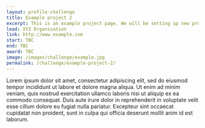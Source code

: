 ```yaml
---
layout: profile-challenge
title: Example project 2
excerpt: This is an example project page. We will be setting up new project pages soon!
lead: XYZ Organisation
link: http://www.example.com
start: TBC
end: TBC
award: TBC
image: /images/challenge/example.jpg 
permalink: /challenge/example-project-2/
---
```


Lorem ipsum dolor sit amet, consectetur adipiscing elit, sed do eiusmod tempor incididunt ut labore et dolore magna aliqua. Ut enim ad minim veniam, quis nostrud exercitation ullamco laboris nisi ut aliquip ex ea commodo consequat. Duis aute irure dolor in reprehenderit in voluptate velit esse cillum dolore eu fugiat nulla pariatur. Excepteur sint occaecat cupidatat non proident, sunt in culpa qui officia deserunt mollit anim id est laborum.
